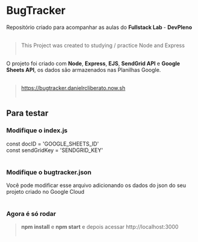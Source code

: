 # BugTracker

Repositório criado para acompanhar as aulas do <strong> Fullstack Lab </strong> - <strong>DevPleno</strong><br/><br/>

> This Project was created to studying / practice Node and Express<br/><br/>

O projeto foi criado com <strong>Node</strong>, <strong>Express</strong>, <strong>EJS</strong>, <strong>SendGrid API</strong> e <strong>Google Sheets API</strong>, os dados são armazenados nas Planilhas Google.<br/><br/>

> <https://bugtracker.danielrcliberato.now.sh> <br/><br/>

## Para testar  <br/>
### Modifique o index.js
const docID = 'GOOGLE_SHEETS_ID'<br/>
const sendGridKey = 'SENDGRID_KEY'
<br/><br/>

### Modifique o bugtracker.json
Você pode modificar esse arquivo adicionando os dados do json do seu projeto criado no Google Cloud <br/><br/>

### Agora é só rodar
> <strong>npm install</strong> e <strong>npm start</strong> e depois acessar http://localhost:3000  <br/><br/>

